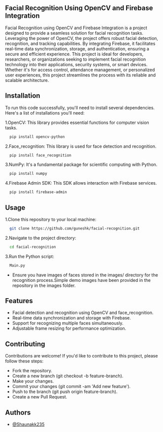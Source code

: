 
## Facial Recognition Using OpenCV and Firebase Integration 

Facial Recognition using OpenCV and Firebase Integration is a project designed to provide a seamless solution for facial recognition tasks. Leveraging the power of OpenCV, the project offers robust facial detection, recognition, and tracking capabilities. By integrating Firebase, it facilitates real-time data synchronization, storage, and authentication, ensuring a secure and efficient experience. This project is ideal for developers, researchers, or organizations seeking to implement facial recognition technology into their applications, security systems, or smart devices. Whether it's for access control, attendance management, or personalized user experiences, this project streamlines the process with its reliable and scalable architecture.









## Installation
To run this code successfully, you'll need to install several dependencies. Here's a list of installations you'll need:

1.OpenCV: This library provides essential functions for computer vision tasks.
```bash
  pip install opencv-python

```
2.Face_recognition: This library is used for face detection and recognition.
```bash
  pip install face_recognition

```
3.NumPy: It's a fundamental package for scientific computing with Python.
```bash
  pip install numpy

```
4.Firebase Admin SDK: This SDK allows interaction with Firebase services.
```bash
  pip install firebase-admin

```

    
## Usage
1.Clone this repository to your local machine:
```bash
  git clone https://github.com/guneshk/facial-recognition.git

```
2.Navigate to the project directory:
```bash
  cd facial-recognition

```
3.Run the Python script:
```bash
  Main.py

```
- Ensure you have images of faces stored in the images/ directory for the recognition process.Simple demo images have been provided in the repository in the images folder.


## Features
- Facial detection and recognition using OpenCV and face_recognition.
- Real-time data synchronization and storage with Firebase.
- Support for recognizing multiple faces simultaneously.
- Adjustable frame resizing for performance optimization.
## Contributing
Contributions are welcome! If you'd like to contribute to this project, please follow these steps:

- Fork the repository.
- Create a new branch (git checkout -b feature-branch).
- Make your changes.
- Commit your changes (git commit -am 'Add new feature').
- Push to the branch (git push origin feature-branch).
- Create a new Pull Request.
## Authors

- [@Shaunakk235](https://www.github.com/Shaunakk235)

